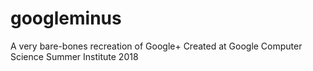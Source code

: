 # googleminus
A very bare-bones recreation of Google+
Created at Google Computer Science Summer Institute 2018
